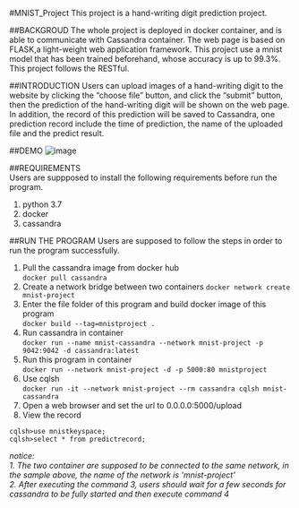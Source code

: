 #MNIST_Project
This project is a hand-writing digit prediction project.

##BACKGROUD
The whole project is deployed in docker container, and is able to communicate with Cassandra container. The web page is based on FLASK,a light-weight web application framework. This project use a mnist model that has been trained beforehand, whose accuracy is up to 99.3%. This project follows the RESTful.

##INTRODUCTION
Users can upload images of a hand-writing digit to the website by clicking the “choose file” button, and  click the “submit” button, then the prediction of the hand-writing digit will be shown on the web page. In addition, the record of this prediction will be saved to Cassandra, one prediction record include the time of prediction, the name of the uploaded file and the predict result.

##DEMO
![image](https://github.com/Eminem21/MNIST_Project/demo.gif)

##REQUIREMENTS  
Users are suppposed to install the following requirements before run the program.  
1. python 3.7  
2. docker  
3. cassandra  

##RUN THE PROGRAM
Users are supposed to follow the steps in order to run the program successfully.  
1. Pull the cassandra image from docker hub  
`docker pull cassandra`  
2. Create a network bridge between two containers
`docker network create mnist-project`
3. Enter the file folder of this program and build docker image of this program  
`docker build --tag=mnistproject .`  
4. Run cassandra in container  
`docker run --name mnist-cassandra --network mnist-project -p 9042:9042 -d cassandra:latest`  
5. Run this program in container  
`docker run --network mnist-project -d -p 5000:80 mnistproject`  
6. Use cqlsh  
`docker run -it --network mnist-project --rm cassandra cqlsh mnist-cassandra`  
7. Open a web browser and set the url to 0.0.0.0:5000/upload  
8. View the record  
```
cqlsh>use mnistkeyspace;  
cqlsh>select * from predictrecord;  
```

*notice:*  
*1. The two container are supposed to be connected to the same network, in the sample above, the name of the network is 'mnist-project'*  
*2. After executing the command 3, users should wait for a few seconds for cassandra to be fully started and then execute command 4*  
